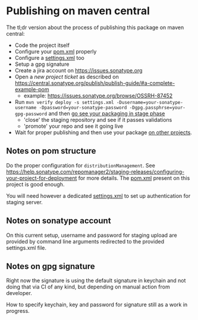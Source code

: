 # Publishing on maven central

The tl;dr version about the process of publishing this package on maven central:

- Code the project itself
- Configure your [pom.xml](../pom.xml) properly
- Configure a [settings.xml](../settings.xml) too
- Setup a gpg signature
- Create a jira account on https://issues.sonatype.org
- Open a _new project ticket_ as described on
  https://central.sonatype.org/publish/publish-guide/#a-complete-example-pom
  - example: https://issues.sonatype.org/browse/OSSRH-87452 
- Run `mvn verify deploy -s settings.xml -Dusername=your-sonatype-username -Dpassword=your-sonatype-password -Dgpg.passphrse=your-gpg-password`
  and then [go see your packaging in stage phase](https://s01.oss.sonatype.org/#stagingRepositories)
  - 'close' the staging repository and see if it passes validations
  - 'promote' your repo and see it going live
- Wait for proper publishing and then use your package
  [on other projects](https://github.com/sombriks/example-list-files).

## Notes on pom structure

Do the proper configuration for `distributionManagement`. See
https://help.sonatype.com/repomanager2/staging-releases/configuring-your-project-for-deployment
for more details. The [pom.xml](../pom.xml) present on this project is good
enough.

You will need however a dedicated [settings.xml](../settings.xml) to set up
authentication for staging server.

## Notes on sonatype account

On this current setup, username and password for staging upload are provided by
command line arguments redirected to the provided settings.xml file. 

## Notes on gpg signature

Right now the signature is using the default signature in keychain and not doing
that via CI of any kind, but depending on manual action from developer.

How to specify keychain, key and password for signature still as a work in
progress.
